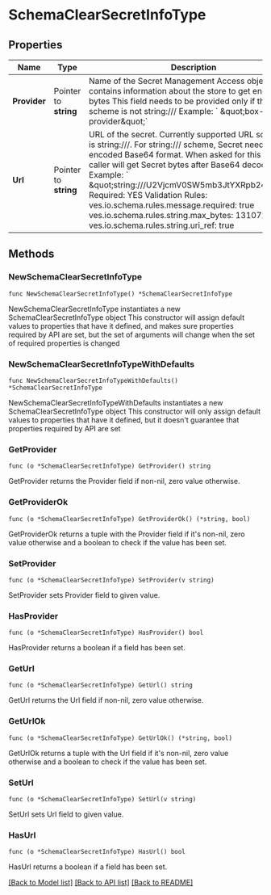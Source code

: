 # SchemaClearSecretInfoType

## Properties

Name | Type | Description | Notes
------------ | ------------- | ------------- | -------------
**Provider** | Pointer to **string** |  Name of the Secret Management Access object that contains information about the store to get encrypted bytes  This field needs to be provided only if the url scheme is not string:///  Example: &#x60; \&quot;box-provider\&quot;&#x60; | [optional] 
**Url** | Pointer to **string** |  URL of the secret. Currently supported URL schemes is string:///.  For string:/// scheme, Secret needs to be encoded Base64 format.  When asked for this secret, caller will get Secret bytes after Base64 decoding.  Example: &#x60; \&quot;string:///U2VjcmV0SW5mb3JtYXRpb24&#x3D;\&quot;&#x60;  Required: YES  Validation Rules:   ves.io.schema.rules.message.required: true   ves.io.schema.rules.string.max_bytes: 131072   ves.io.schema.rules.string.uri_ref: true  | [optional] 

## Methods

### NewSchemaClearSecretInfoType

`func NewSchemaClearSecretInfoType() *SchemaClearSecretInfoType`

NewSchemaClearSecretInfoType instantiates a new SchemaClearSecretInfoType object
This constructor will assign default values to properties that have it defined,
and makes sure properties required by API are set, but the set of arguments
will change when the set of required properties is changed

### NewSchemaClearSecretInfoTypeWithDefaults

`func NewSchemaClearSecretInfoTypeWithDefaults() *SchemaClearSecretInfoType`

NewSchemaClearSecretInfoTypeWithDefaults instantiates a new SchemaClearSecretInfoType object
This constructor will only assign default values to properties that have it defined,
but it doesn't guarantee that properties required by API are set

### GetProvider

`func (o *SchemaClearSecretInfoType) GetProvider() string`

GetProvider returns the Provider field if non-nil, zero value otherwise.

### GetProviderOk

`func (o *SchemaClearSecretInfoType) GetProviderOk() (*string, bool)`

GetProviderOk returns a tuple with the Provider field if it's non-nil, zero value otherwise
and a boolean to check if the value has been set.

### SetProvider

`func (o *SchemaClearSecretInfoType) SetProvider(v string)`

SetProvider sets Provider field to given value.

### HasProvider

`func (o *SchemaClearSecretInfoType) HasProvider() bool`

HasProvider returns a boolean if a field has been set.

### GetUrl

`func (o *SchemaClearSecretInfoType) GetUrl() string`

GetUrl returns the Url field if non-nil, zero value otherwise.

### GetUrlOk

`func (o *SchemaClearSecretInfoType) GetUrlOk() (*string, bool)`

GetUrlOk returns a tuple with the Url field if it's non-nil, zero value otherwise
and a boolean to check if the value has been set.

### SetUrl

`func (o *SchemaClearSecretInfoType) SetUrl(v string)`

SetUrl sets Url field to given value.

### HasUrl

`func (o *SchemaClearSecretInfoType) HasUrl() bool`

HasUrl returns a boolean if a field has been set.


[[Back to Model list]](../README.md#documentation-for-models) [[Back to API list]](../README.md#documentation-for-api-endpoints) [[Back to README]](../README.md)



